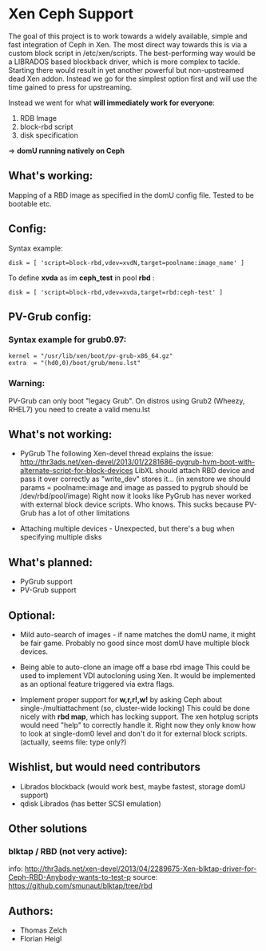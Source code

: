 # Xen Ceph Support

The goal of this project is to work towards a widely available, simple and fast integration of 
Ceph in Xen.
The most direct way towards this is via a custom block script in /etc/xen/scripts.
The best-performing way would be a LIBRADOS based blockback driver, which is more complex to tackle.
Starting there would result in yet another powerful but non-upstreamed dead Xen addon. 
Instead we go for the simplest option first and will use the time gained to press for upstreaming.


Instead we went for what __will immediately work for everyone__:


1. RDB Image 
2. block-rbd script 
3. disk specification 

=> __domU running natively on Ceph__



## What's working:

 Mapping of a RBD image as specified in the domU config file. Tested to be bootable etc.

## Config:

Syntax example:

`disk = [ 'script=block-rbd,vdev=xvdN,target=poolname:image_name' ]`

To define __xvda__ as im __ceph_test__ in pool __rbd__ :

`disk = [ 'script=block-rbd,vdev=xvda,target=rbd:ceph-test' ]`


## PV-Grub config:

### Syntax example for grub0.97:

    kernel = "/usr/lib/xen/boot/pv-grub-x86_64.gz"
    extra  = "(hd0,0)/boot/grub/menu.lst"

### Warning: 

PV-Grub can only boot "legacy Grub". On distros using Grub2 (Wheezy, RHEL7) you need to create a valid menu.lst

  
## What's not working:

* PyGrub
  The following Xen-devel thread explains the issue: 
  http://thr3ads.net/xen-devel/2013/01/2281686-pygrub-hvm-boot-with-alternate-script-for-block-devices 
  LibXL should attach RBD device and pass it over correctly as "write_dev" stores it...
  (in xenstore we should params = poolname:image and image as passed to pygrub should be /dev/rbd/pool/image)
  Right now it looks like PyGrub has never worked with external block device scripts. Who knows. This sucks because PV-Grub has a lot of other limitations

* Attaching multiple devices - Unexpected, but there's a bug when specifying multiple disks


## What's planned:

* PyGrub support
* PV-Grub support


## Optional:

*  Mild auto-search of images - if name matches the domU name, it might be fair game. Probably no good since most domU have multiple block devices.

*  Being able to auto-clone an image off a base rbd image
     This could be used to implement VDI autocloning using Xen. It would be implemented as an optional feature triggered via extra flags.

*  Implement proper support for __w,r,r!,w!__ by asking Ceph about single-/multiattachment (so, cluster-wide locking)
     This could be done nicely with __rbd map__, which has locking support. The xen hotplug scripts would need "help" to correctly handle it. Right now they only know how to look at single-dom0 level and don't do it for external block scripts. (actually, seems file: type only?)


## Wishlist, but would need contributors

* Librados blockback (would work best, maybe fastest, storage domU support)
* qdisk Librados (has better SCSI emulation)


## Other solutions

### blktap / RBD (not very active):
 info: http://thr3ads.net/xen-devel/2013/04/2289675-Xen-blktap-driver-for-Ceph-RBD-Anybody-wants-to-test-p
 source: https://github.com/smunaut/blktap/tree/rbd


## Authors:

* Thomas Zelch
* Florian Heigl



